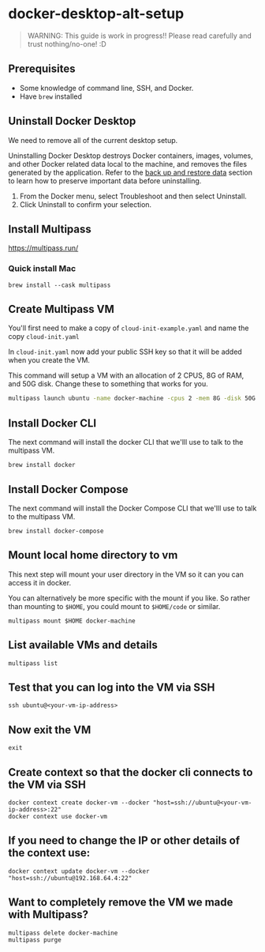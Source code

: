 # docker-desktop-alt-setup

> WARNING: This guide is work in progress!! Please read carefully and trust nothing/no-one! :D

## Prerequisites

- Some knowledge of command line, SSH, and Docker.
- Have `brew` installed

## Uninstall Docker Desktop

We need to remove all of the current desktop setup. 

Uninstalling Docker Desktop destroys Docker containers, images, volumes, and other Docker related data local to the machine, and removes the files generated by the application. Refer to the [back up and restore data](https://docs.docker.com/desktop/backup-and-restore/) section to learn how to preserve important data before uninstalling.


 1. From the Docker menu, select Troubleshoot and then select Uninstall.
 2. Click Uninstall to confirm your selection.


## Install Multipass

https://multipass.run/

### Quick install Mac

```
brew install --cask multipass
```

## Create Multipass VM

You'll first need to make a copy of `cloud-init-example.yaml` and name the copy `cloud-init.yaml`

In `cloud-init.yaml` now add your public SSH key so that it will be added when you create the VM.

This command will setup a VM with an allocation of 2 CPUS, 8G of RAM, and 50G disk. Change these to something that works for you.

```bash
multipass launch ubuntu -name docker-machine -cpus 2 -mem 8G -disk 50G --cloud-init cloud-init.yaml
```

## Install Docker CLI

The next command will install the docker CLI that we'lll use to talk to the multipass VM.

```
brew install docker
```

## Install Docker Compose

The next command will install the Docker Compose CLI that we'lll use to talk to the multipass VM.

```
brew install docker-compose
```


## Mount local home directory to vm

This next step will mount your user directory in the VM so it can you can access it in docker. 

You can alternatively be more specific with the mount if you like. So rather than mounting to `$HOME`, you could mount to `$HOME/code` or similar.

```
multipass mount $HOME docker-machine
```

## List available VMs and details

```
multipass list
```

## Test that you can log into the VM via SSH

```
ssh ubuntu@<your-vm-ip-address>
```
## Now exit the VM

```
exit
```

## Create context so that the docker cli connects to the VM via SSH

```
docker context create docker-vm --docker "host=ssh://ubuntu@<your-vm-ip-address>:22"
docker context use docker-vm 
```

## If you need to change the IP or other details of the context use:
```
docker context update docker-vm --docker "host=ssh://ubuntu@192.168.64.4:22"
```


## Want to completely remove the VM we made with Multipass?
```
multipass delete docker-machine
multipass purge
```
